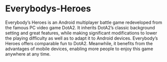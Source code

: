 # Everybodys-Heroes

Everybody’s Heroes is an Android multiplayer battle game redeveloped from the famous PC video game DotA2. It inherits DotA2’s classic background setting and great features, while making significant modifications to lower the playing difficulty as well as to adapt it to Android devices. Everybody’s Heroes offers comparable fun to DotA2. Meanwhile, it benefits from the advantages of mobile devices, enabling more people to enjoy this game anywhere at any time.